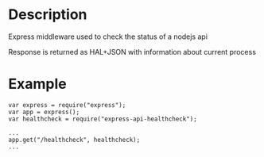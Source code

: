 # Description
Express middleware used to check the status of a nodejs api

Response is returned as HAL+JSON with information about current process

# Example
```
var express = require("express");
var app = express();
var healthcheck = require("express-api-healthcheck");

...
app.get("/healthcheck", healthcheck);
...
```